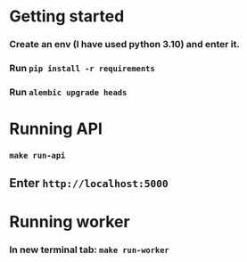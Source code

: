 # Getting started

### Create an env (I have used python 3.10) and enter it.

### Run `pip install -r requirements`

### Run `alembic upgrade heads`

# Running API

### `make run-api`

## Enter `http://localhost:5000`

# Running worker

### In new terminal tab: `make run-worker`
